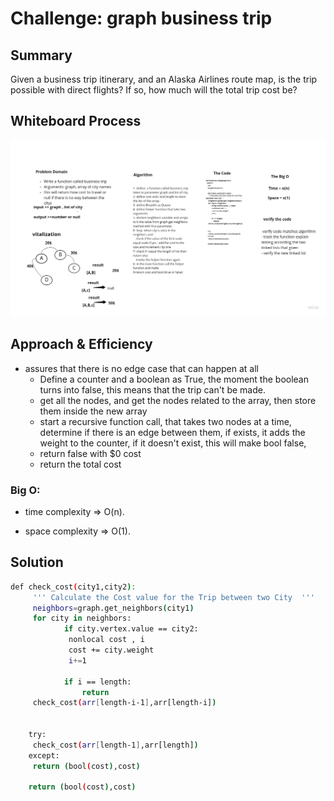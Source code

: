 # Challenge: graph business trip

## Summary

Given a business trip itinerary, and an Alaska Airlines route map, is the trip possible with direct flights? If so, how much will the total trip cost be?

## Whiteboard Process

![graph business trip](graph-business-trip.jpg)

## Approach & Efficiency

+ assures  that there is no edge case that can happen at all
    + Define a counter and a boolean as True, the moment the boolean turns into false, this means that the trip can't be made.
    + get all the nodes, and get the nodes related to the array, then store them inside the new array
    + start a recursive function call, that takes two nodes at a time, determine if there is an edge between them, if exists, it adds the weight to the counter, if it doesn't exist, this will make bool false,
    + return false with $0 cost
    + return the total cost

### Big O:

+ time complexity => O(n).


+ space complexity => O(1).

## Solution

```bash
def check_cost(city1,city2):
     ''' Calculate the Cost value for the Trip between two City  '''
     neighbors=graph.get_neighbors(city1)
     for city in neighbors:
            if city.vertex.value == city2:
             nonlocal cost , i
             cost += city.weight
             i+=1

            if i == length:
                return
     check_cost(arr[length-i-1],arr[length-i])


    try:
     check_cost(arr[length-1],arr[length])
    except:
     return (bool(cost),cost)

    return (bool(cost),cost)
```
